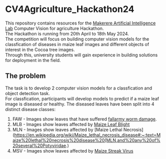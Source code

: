 # CV4Agriculture_Hackathon24
This repository contains resources for the [Makerere Artificial Intelligence Lab](https://air.ug/) Computer Vision for agriculture Hackathon.  
The Hackathon is running from  20th April to 18th May 2024.  
The competition will focus on building computer vision models for the classfication of diseases in maize leaf images and different objects of interest in the Cocoa tree images.  
Through this, university students will gain experience in building solutions for deployment in the field.
## The problem
The task is to develop 2 computer vision models for a classfication and object detection task.  
For classfication, participants will develop models to predict if a maize leaf image is diseased or healthy. The diseased leaves have been split into 4 distinct disease classes:
  1. FAW -  Images show leaves that have suffered [fallarmy worm damage](https://agriculture.go.ug/wp-content/uploads/2019/05/FAW-Brochure_MAAIF_DCP_revised_April_2018.pdf).
  2. MLB -  Images show leaves affected by [Maize Leaf Blight](https://lfl.bayern.de/ips/blattfruechte/050760/index.php#:~:text=First%20symptoms%20on%20maize%20plants,green%20to%20light%20brown%20lesions.)
  3. MLN -  Images show leaves affected by [Maize Lethal Necrosis](https://en.wikipedia.org/wiki/Maize_lethal_necrosis_disease#:~:text=Maize%20lethal%20necrosis%20disease%20(MLN,and%20any%20of%20several%20Potyviridae.)
  4. MSV - Images show leaves affected by [Maize Streak Virus](https://www.cabidigitallibrary.org/doi/10.1079/cabicompendium.32620)
